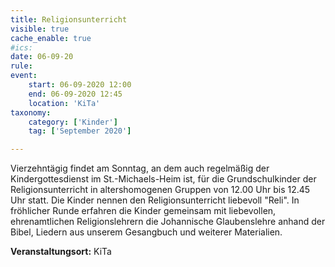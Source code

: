 ```yaml
---
title: Religionsunterricht
visible: true
cache_enable: true
#ics: 
date: 06-09-20
rule: 
event:
	start: 06-09-2020 12:00
	end: 06-09-2020 12:45
	location: 'KiTa'
taxonomy:
	category: ['Kinder']
	tag: ['September 2020']

---
```

Vierzehntägig findet am Sonntag, an dem auch regelmäßig der Kindergottesdienst im St.-Michaels-Heim ist, für die Grundschulkinder der Religionsunterricht in altershomogenen Gruppen von 12.00 Uhr bis 12.45 Uhr statt. Die Kinder nennen den Religionsunterricht liebevoll "Reli". In fröhlicher Runde erfahren die Kinder gemeinsam mit liebevollen, ehrenamtlichen Religionslehrern die Johannische Glaubenslehre anhand der Bibel, Liedern aus unserem Gesangbuch und weiterer Materialien.



**Veranstaltungsort:** KiTa

